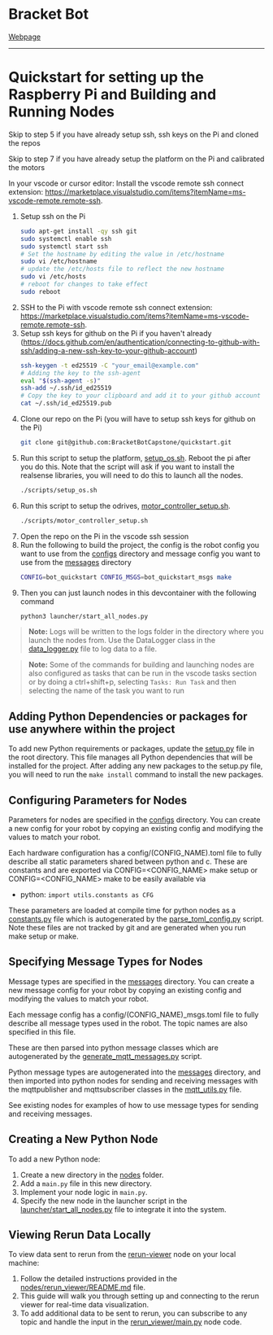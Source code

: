 # Bracket Bot

[Webpage](https://bracket.bot/)

----

# Quickstart for setting up the Raspberry Pi and Building and Running Nodes

Skip to step 5 if you have already setup ssh, ssh keys on the Pi and cloned the repos

Skip to step 7 if you have already setup the platform on the Pi and calibrated the motors

In your vscode or cursor editor: Install the vscode remote ssh connect extension: https://marketplace.visualstudio.com/items?itemName=ms-vscode-remote.remote-ssh.

1. Setup ssh on the Pi
    ```bash
    sudo apt-get install -qy ssh git
    sudo systemctl enable ssh
    sudo systemctl start ssh
    # Set the hostname by editing the value in /etc/hostname
    sudo vi /etc/hostname
    # update the /etc/hosts file to reflect the new hostname
    sudo vi /etc/hosts
    # reboot for changes to take effect
    sudo reboot
    ```
2. SSH to the Pi with vscode remote ssh connect extension: https://marketplace.visualstudio.com/items?itemName=ms-vscode-remote.remote-ssh.
3. Setup ssh keys for github on the Pi if you haven't already (https://docs.github.com/en/authentication/connecting-to-github-with-ssh/adding-a-new-ssh-key-to-your-github-account)
    ```bash
    ssh-keygen -t ed25519 -C "your_email@example.com"
    # Adding the key to the ssh-agent
    eval "$(ssh-agent -s)"
    ssh-add ~/.ssh/id_ed25519
    # Copy the key to your clipboard and add it to your github account under settings -> SSH and GPG keys
    cat ~/.ssh/id_ed25519.pub
    ```
4. Clone our repo on the Pi (you will have to setup ssh keys for github on the Pi)
    ```bash
    git clone git@github.com:BracketBotCapstone/quickstart.git
    ```
5. Run this script to setup the platform, [setup_os.sh](scripts/setup_os.sh). Reboot the pi after you do this. Note that the script will ask if you want to install the realsense libraries, you will need to do this to launch all the nodes.
    ```bash
    ./scripts/setup_os.sh
    ```
6. Run this script to setup the odrives, [motor_controller_setup.sh](scripts/motor_controller_setup.sh).
    ```bash
    ./scripts/motor_controller_setup.sh
    ```
7. Open the repo on the Pi in the vscode ssh session
8. Run the following to build the project, the config is the robot config you want to use from the [configs](configs) directory and message config you want to use from the [messages](messages) directory
    ```bash
    CONFIG=bot_quickstart CONFIG_MSGS=bot_quickstart_msgs make
    ```
8. Then you can just launch nodes in this devcontainer with the following command
    ```bash
    python3 launcher/start_all_nodes.py
    ```

> **Note:** Logs will be written to the logs folder in the directory where you launch the nodes from. Use the DataLogger class in the [data_logger.py](utils/data_logger.py) file to log data to a file.

> **Note:** Some of the commands for building and launching nodes are also configured as tasks that can be run in the vscode tasks section or by doing a ctrl+shift+p, selecting `Tasks: Run Task` and then selecting the name of the task you want to run

## Adding Python Dependencies or packages for use anywhere within the project
To add new Python requirements or packages, update the [setup.py](setup.py) file in the root directory. This file manages all Python dependencies that will be installed for the project.
After adding any new packages to the setup.py file, you will need to run the ``make install`` command to install the new packages.

## Configuring Parameters for Nodes
Parameters for nodes are specified in the [configs](configs) directory. You can create a new config for your robot by copying an existing config and modifying the values to match your robot.

Each hardware configuration has a config/(CONFIG_NAME).toml file to fully describe all static parameters shared between python and c. These are constants and are exported via CONFIG=<CONFIG_NAME> make setup or CONFIG=<CONFIG_NAME> make to be easily available via

* python: ```import utils.constants as CFG```

These parameters are loaded at compile time for python nodes as a [constants.py](utils/constants.py) file which is autogenerated by the [parse_toml_config.py](utils/parse_toml_config.py) script. Note these files are not tracked by git and are generated when you run make setup or make.

## Specifying Message Types for Nodes
Message types are specified in the [messages](messages) directory. You can create a new message config for your robot by copying an existing config and modifying the values to match your robot.

Each message config has a config/(CONFIG_NAME)_msgs.toml file to fully describe all message types used in the robot.
The topic names are also specified in this file.

These are then parsed into python message classes which are autogenerated by the [generate_mqtt_messages.py](utils/generate_mqtt_messages.py) script.

Python message types are autogenerated into the [messages](utils/messages) directory, and then imported into python nodes for sending and receiving messages with the mqttpublisher and mqttsubscriber classes in the [mqtt_utils.py](utils/mqtt_utils.py) file.

See existing nodes for examples of how to use message types for sending and receiving messages.

## Creating a New Python Node
To add a new Python node:
1. Create a new directory in the [nodes](nodes) folder.
2. Add a `main.py` file in this new directory.
3. Implement your node logic in `main.py`.
4. Specify the new node in the launcher script in the [launcher/start_all_nodes.py](launcher/start_all_nodes.py) file to integrate it into the system.

## Viewing Rerun Data Locally
To view data sent to rerun from the [rerun-viewer](nodes/rerun_viewer/main.py) node on your local machine:
1. Follow the detailed instructions provided in the [nodes/rerun_viewer/README.md](nodes/rerun_viewer/README.md) file.
2. This guide will walk you through setting up and connecting to the rerun viewer for real-time data visualization.
3. To add additional data to be sent to rerun, you can subscribe to any topic and handle the input in the [rerun_viewer/main.py](nodes/rerun_viewer/main.py) node code.
